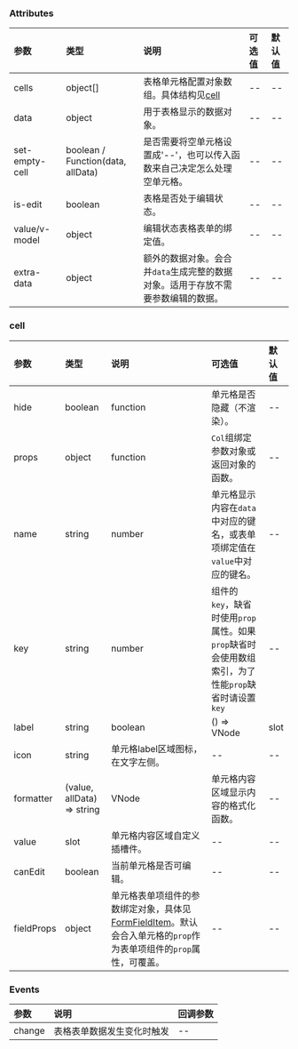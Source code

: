 ### Attributes

| 参数           | 类型                                   | 说明                                                                             | 可选值 | 默认值 |
| :------------- | :------------------------------------- | :------------------------------------------------------------------------------- | :----- | :----- |
| cells          | object[]                               | 表格单元格配置对象数组。具体结构见[cell](#cell)                                  | --     | --     |
| data           | object                                 | 用于表格显示的数据对象。                                                         | --     | --     |
| set-empty-cell | boolean /<br/> Function(data, allData) | 是否需要将空单元格设置成'--'，也可以传入函数来自己决定怎么处理空单元格。         | --     | --     |
| is-edit        | boolean                                | 表格是否处于编辑状态。                                                           | --     | --     |
| value/v-model  | object                                 | 编辑状态表格表单的绑定值。                                                       | --     | --     |
| extra-data     | object                                 | 额外的数据对象。会合并`data`生成完整的数据对象。适用于存放不需要参数编辑的数据。 | --     | --     |

### cell

| 参数       | 类型                       | 说明                                                                                                                                   | 可选值                                                                                             | 默认值 |
| :--------- | :------------------------- | :------------------------------------------------------------------------------------------------------------------------------------- | :------------------------------------------------------------------------------------------------- | :----- |
| hide       | boolean                    | function                                                                                                                               | 单元格是否隐藏（不渲染）。                                                                         | --     | --                                              |
| props      | object                     | function                                                                                                                               | `Col`组绑定参数对象或返回对象的函数。                                                              | --     | --                                              |
| name       | string                     | number                                                                                                                                 | 单元格显示内容在`data`中对应的键名，或表单项绑定值在`value`中对应的键名。                          | --     | --                                              |
| key        | string                     | number                                                                                                                                 | 组件的`key`，缺省时使用`prop`属性。如果`prop`缺省时会使用数组索引，为了性能`prop`缺省时请设置`key` | --     | --                                              |
| label      | string                     | boolean                                                                                                                                | () => VNode                                                                                        | slot   | 单元格label区域显示内容，传入false可不显示label | -- | -- |
| icon       | string                     | 单元格label区域图标，在文字左侧。                                                                                                      | --                                                                                                 | --     |
| formatter  | (value, allData) => string | VNode                                                                                                                                  | 单元格内容区域显示内容的格式化函数。                                                               | --     | --                                              |
| value      | slot                       | 单元格内容区域自定义插槽件。                                                                                                           | --                                                                                                 | --     |
| canEdit    | boolean                    | 当前单元格是否可编辑。                                                                                                                 | --                                                                                                 | --     |
| fieldProps | object                     | 单元格表单项组件的参数绑定对象，具体见[FormFieldItem](./form-field-item)。默认会合入单元格的`prop`作为表单项组件的`prop`属性，可覆盖。 | --                                                                                                 | --     |

### Events

| 参数   | 说明                       | 回调参数 |
| :----- | :------------------------- | :------- |
| change | 表格表单数据发生变化时触发 | --       |
